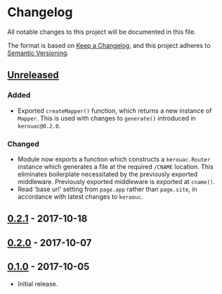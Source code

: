 # Changelog
All notable changes to this project will be documented in this file.

The format is based on [Keep a Changelog](https://keepachangelog.com/en/1.0.0/),
and this project adheres to [Semantic Versioning](https://semver.org/spec/v2.0.0.html).

## [Unreleased]

### Added
- Exported `createMapper()` function, which returns a new instance of `Mapper`.
This is used with changes to `generate()` introduced in `kerouac@0.2.0`.

### Changed
- Module now exports a function which constructs a `kerouac.Router` instance
which generates a file at the required `/CNAME` location.  This eliminates
boilerplate necessitated by the previously exported middleware.  Previously
exported middleware is exported at `cname()`.
- Read 'base url' setting from `page.app` rather than `page.site`, in accordance
with latest changes to `keraouc`.

## [0.2.1] - 2017-10-18

## [0.2.0] - 2017-10-07

## [0.1.0] - 2017-10-05

- Initial release.

[Unreleased]: https://github.com/jaredhanson/kerouac-cname/compare/v0.2.1...HEAD
[0.2.1]: https://github.com/jaredhanson/kerouac-cname/compare/v0.2.0...v0.2.1
[0.2.0]: https://github.com/jaredhanson/kerouac-cname/compare/v0.1.0...v0.2.0
[0.1.0]: https://github.com/jaredhanson/kerouac-cname/releases/tag/v0.1.0
